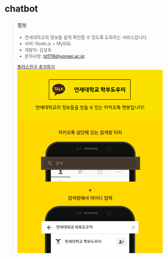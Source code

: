 # chatbot

> ### 정보
> - 연세대학교의 정보를 쉽게 확인할 수 있도록 도와주는 서비스입니다.
> - 서버: Node.js + MySQL
> - 개발자: 김성욱
> - 문의사항: td1118@yonsei.ac.kr

> [플러스친구 추가하기](https://pf.kakao.com/_xonxdxjC "플러스친구 추가하기") 
![Github](./kakao.png)
